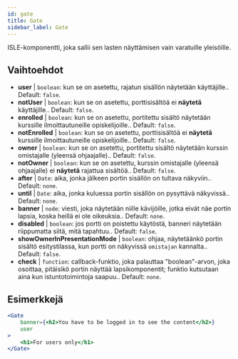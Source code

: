 ```yaml
---
id: gate 
title: Gate
sidebar_label: Gate
---
```


ISLE-komponentti, joka sallii sen lasten näyttämisen vain varatuille yleisöille.

## Vaihtoehdot

* __user__ | `boolean`: kun se on asetettu, rajatun sisällön näytetään käyttäjille.. Default: `false`.
* __notUser__ | `boolean`: kun se on asetettu, porttisisältöä ei **näytetä** käyttäjille.. Default: `false`.
* __enrolled__ | `boolean`: kun se on asetettu, portitettu sisältö näytetään kurssille ilmoittautuneille opiskelijoille.. Default: `false`.
* __notEnrolled__ | `boolean`: kun se on asetettu, porttisisältöä ei **näytetä** kurssille ilmoittautuneille opiskelijoille.. Default: `false`.
* __owner__ | `boolean`: kun se on asetettu, portitettu sisältö näytetään kurssin omistajalle (yleensä ohjaajalle).. Default: `false`.
* __notOwner__ | `boolean`: kun se on asetettu, kurssin omistajalle (yleensä ohjaajalle) ei **näytetä** rajattua sisältöä.. Default: `false`.
* __after__ | `Date`: aika, jonka jälkeen portin sisällön on tultava näkyviin.. Default: `none`.
* __until__ | `Date`: aika, jonka kuluessa portin sisällön on pysyttävä näkyvissä.. Default: `none`.
* __banner__ | `node`: viesti, joka näytetään niille kävijöille, jotka eivät näe portin lapsia, koska heillä ei ole oikeuksia.. Default: `none`.
* __disabled__ | `boolean`: jos portti on poistettu käytöstä, banneri näytetään riippumatta siitä, mitä tapahtuu.. Default: `false`.
* __showOwnerInPresentationMode__ | `boolean`: ohjaa, näytetäänkö portin sisältö esitystilassa, kun portti on näkyvissä `omistajan` kannalta.. Default: `false`.
* __check__ | `function`: callback-funktio, joka palauttaa "boolean"-arvon, joka osoittaa, pitäisikö portin näyttää lapsikomponentit; funktio kutsutaan aina kun istuntotoimintoja saapuu.. Default: `none`.


## Esimerkkejä

```jsx live
<Gate 
    banner={<h2>You have to be logged in to see the content</h2>}
    user 
>
    <h1>For users only</h1>
</Gate>
``` 




